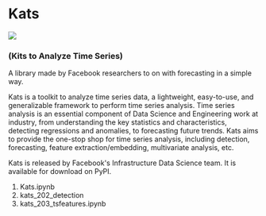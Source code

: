 # Kats

<img src='https://raw.githubusercontent.com/facebookresearch/Kats/master/kats_logo.svg'>

### (Kits to Analyze Time Series) 
A library made by Facebook researchers to on with forecasting in a simple way.


Kats is a toolkit to analyze time series data, a lightweight, easy-to-use, and generalizable framework to perform time series analysis. 
Time series analysis is an essential component of Data Science and Engineering work at industry, from understanding the key statistics 
and characteristics, detecting regressions and anomalies, to forecasting future trends. Kats aims to provide the one-stop shop for time 
series analysis, including detection, forecasting, feature extraction/embedding, multivariate analysis, etc.

Kats is released by Facebook's Infrastructure Data Science team. It is available for download on PyPI.

1. Kats.ipynb
2. kats_202_detection
3. kats_203_tsfeatures.ipynb
